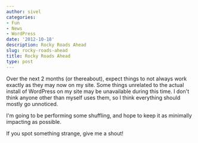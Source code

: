 ```yaml
---
author: sivel
categories:
- Fun
- News
- WordPress
date: '2012-10-18'
description: Rocky Roads Ahead
slug: rocky-roads-ahead
title: Rocky Roads Ahead
type: post
---
```


Over the next 2 months (or thereabout), expect things to not always work exactly as they may now on my site.  Some things unrelated to the actual install of WordPress on my site may be unavailable during this time.  I don't think anyone other than myself uses them, so I think everything should mostly go unnoticed.

I'm going to be performing some shuffling, and hope to keep it as minimally impacting as possible.

If you spot something strange, give me a shout!
